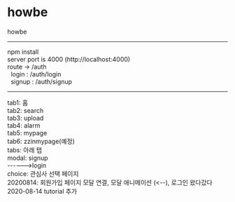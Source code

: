 # howbe
howbe
<hr>
npm install<br>
server port is 4000 (http://localhost:4000)<br>
route -> /auth<br>
&nbsp;&nbsp;login : /auth/login<br>
&nbsp;&nbsp;signup : /auth/signup<br>

<hr>
tab1: 홈<br>
tab2: search<br>
tab3: upload<br>
tab4: alarm<br>
tab5: mypage<br>
tab6: zzinmypage(예정)<br>
tabs: 아래 탭<br>
modal: signup<br>
------>login<br>
choice: 관심사 선택 페이지<br>
20200814: 회원가입 페이지 모달 연결, 모달 애니메이션 (<--), 로그인 왔다갔다
2020-08-14 tutorial 추가<br>
